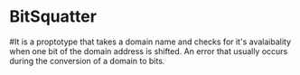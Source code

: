 # BitSquatter
#It is a proptotype that takes a domain name and checks for it's avalaibality when one bit of the domain address is shifted. An error that usually occurs during the conversion of a domain to bits.
